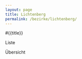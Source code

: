 ```yaml
---
layout: page
title: Lichtenberg
permalink: /bezirke/lichtenberg/
---
```



#{{title}}

Liste

Übersicht